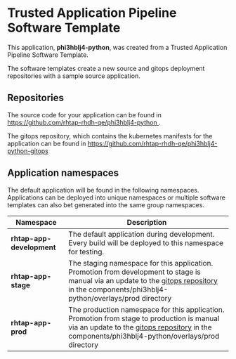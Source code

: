 # Trusted Application Pipeline Software Template

This application, **phi3hblj4-python**, was created from a Trusted Application Pipeline Software Template.

The software templates create a new source and gitops deployment repositories with a sample source application. 

## Repositories

The source code for your application can be found in [https://github.com/rhtap-rhdh-qe/phi3hblj4-python ](https://github.com/rhtap-rhdh-qe/phi3hblj4-python ).
 
The gitops repository, which contains the kubernetes manifests for the application can be found in 
[https://github.com/rhtap-rhdh-qe/phi3hblj4-python-gitops ](https://github.com/rhtap-rhdh-qe/phi3hblj4-python-gitops ) 

## Application namespaces 

The default application will be found in the following namespaces. Applications can be deployed into unique namespaces or multiple software templates can also bet generated into the same group namespaces.  

|  Namespace   |  Description   |  
| -------- | -------- |   
| **rhtap-app-development** | The default application during development. Every build will be deployed to this namespace for testing. | 
| **rhtap-app-stage** | The staging namespace for this application. Promotion from development to stage is manual via an update to the [gitops repository](https://github.com/rhtap-rhdh-qe/phi3hblj4-python-gitops ) in the components/phi3hblj4-python/overlays/prod directory |  
| **rhtap-app-prod** | The production namespace for this application. Promotion from stage to production is manual via an update to the [gitops repository](https://github.com/rhtap-rhdh-qe/phi3hblj4-python-gitops ) in the components/phi3hblj4-python/overlays/prod directory | 